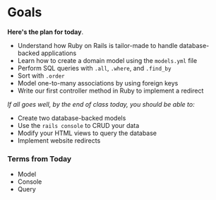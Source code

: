 # Goals

**Here's the plan for today**.

* Understand how Ruby on Rails is tailor-made to handle database-backed applications
* Learn how to create a domain model using the `models.yml` file
* Perform SQL queries with `.all`, `.where`, and `.find_by`
* Sort with `.order`
* Model one-to-many associations by using foreign keys
* Write our first controller method in Ruby to implement a redirect


*If all goes well, by the end of class today, you should be able to:*

* Create two database-backed models
* Use the `rails console` to CRUD your data
* Modify your HTML views to query the database
* Implement website redirects

### Terms from Today

* Model
* Console
* Query

